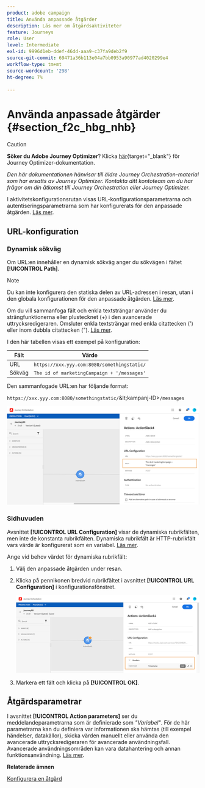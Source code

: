 ```yaml
---
product: adobe campaign
title: Använda anpassade åtgärder
description: Läs mer om åtgärdsaktiviteter
feature: Journeys
role: User
level: Intermediate
exl-id: 9996d1eb-ddef-46dd-aaa9-c37fa9deb2f9
source-git-commit: 69471a36b113e04a7bb0953a90977ad4020299e4
workflow-type: tm+mt
source-wordcount: '298'
ht-degree: 7%

---
```


# Använda anpassade åtgärder {#section_f2c_hbg_nhb}


>[!CAUTION]
>
>**Söker du Adobe Journey Optimizer**? Klicka [här](https://experienceleague.adobe.com/sv/docs/journey-optimizer/using/ajo-home){target="_blank"} för Journey Optimizer-dokumentation.
>
>
>_Den här dokumentationen hänvisar till äldre Journey Orchestration-material som har ersatts av Journey Optimizer. Kontakta ditt kontoteam om du har frågor om din åtkomst till Journey Orchestration eller Journey Optimizer._


I aktivitetskonfigurationsrutan visas URL-konfigurationsparametrarna och autentiseringsparametrarna som har konfigurerats för den anpassade åtgärden. [Läs mer](../action/about-custom-action-configuration.md).

## URL-konfiguration

### Dynamisk sökväg

Om URL:en innehåller en dynamisk sökväg anger du sökvägen i fältet **[!UICONTROL Path]**.

>[!NOTE]
>
>Du kan inte konfigurera den statiska delen av URL-adressen i resan, utan i den globala konfigurationen för den anpassade åtgärden. [Läs mer](../action/about-custom-action-configuration.md).

Om du vill sammanfoga fält och enkla textsträngar använder du strängfunktionerna eller plustecknet (+) i den avancerade uttrycksredigeraren. Omsluter enkla textsträngar med enkla citattecken (&#39;) eller inom dubbla citattecken (&quot;). [Läs mer](../expression/expressionadvanced.md).

I den här tabellen visas ett exempel på konfiguration:

| Fält | Värde |
| --- | --- |
| URL | `https://xxx.yyy.com:8080/somethingstatic/` |
| Sökväg | `The id of marketingCampaign + '/messages'` |

Den sammanfogade URL:en har följande format:

`https://xxx.yyy.com:8080/somethingstatic/`\&lt;kampanj-ID\>`/messages`

![](../assets/journey-custom-action-url.png)

### Sidhuvuden

Avsnittet **[!UICONTROL URL Configuration]** visar de dynamiska rubrikfälten, men inte de konstanta rubrikfälten. Dynamiska rubrikfält är HTTP-rubrikfält vars värde är konfigurerat som en variabel. [Läs mer](../action/about-custom-action-configuration.md).

Ange vid behov värdet för dynamiska rubrikfält:

1. Välj den anpassade åtgärden under resan.
1. Klicka på pennikonen bredvid rubrikfältet i avsnittet **[!UICONTROL URL Configuration]** i konfigurationsfönstret.

   ![](../assets/journey-dynamicheaderfield.png)

1. Markera ett fält och klicka på **[!UICONTROL OK]**.

## Åtgärdsparametrar

I avsnittet **[!UICONTROL Action parameters]** ser du meddelandeparametrarna som är definierade som _&quot;Variabel&quot;_. För de här parametrarna kan du definiera var informationen ska hämtas (till exempel händelser, datakällor), skicka värden manuellt eller använda den avancerade uttrycksredigeraren för avancerade användningsfall. Avancerade användningsområden kan vara datahantering och annan funktionsanvändning. [Läs mer](../expression/expressionadvanced.md).

**Relaterade ämnen**

[Konfigurera en åtgärd](../action/about-custom-action-configuration.md)
